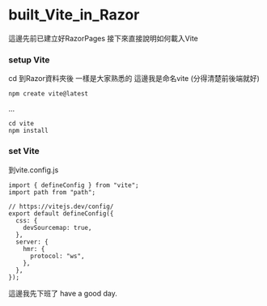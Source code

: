 # built_Vite_in_Razor
這邊先前已建立好RazorPages
接下來直接說明如何載入Vite

### setup Vite
cd 到Razor資料夾後
一樣是大家熟悉的 
這邊我是命名vite (分得清楚前後端就好)
```
npm create vite@latest
```
...
```
cd vite
npm install
```
### set Vite
到vite.config.js
```
import { defineConfig } from "vite";
import path from "path";

// https://vitejs.dev/config/
export default defineConfig({
  css: {
    devSourcemap: true,
  },
  server: {
    hmr: {
      protocol: "ws",
    },
  },
});
```


這邊我先下班了 have a good day.
